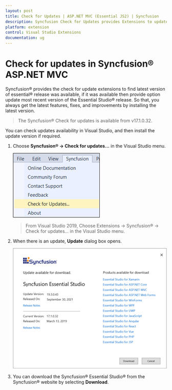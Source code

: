 ```yaml
---
layout: post
title: Check for Updates | ASP.NET MVC (Essential JS2) | Syncfusion
description: Syncfusion Check for Updates provides Extensions to update most recent version of the Essential Studio release.
platform: extension
control: Visual Studio Extensions
documentation: ug
---
```


# Check for updates in Syncfusion® ASP.NET MVC

Syncfusion® provides the check for update extensions to find latest version of essential® release was available, if it was available then provide option update most recent version of the Essential Studio® release. So that, you always get the latest features, fixes, and improvements by installing the latest version.

> The Syncfusion® Check for updates is available from v17.1.0.32.

You can check updates availability in Visual Studio, and then install the update version if required.

1. Choose **Syncfusion® -> Check for updates…** in the Visual Studio menu.

    ![check for updates](images/check-for-updates.png)

    > From Visual Studio 2019, Choose Extensions -> Syncfusion® -> Check for updates… in the Visual Studio menu.

2. When there is an update, **Update** dialog box opens.

    ![update dialog](images/update-dialog.png)

3. You can download the Syncfusion® Essential Studio® from the Syncfusion® website by selecting **Download**.